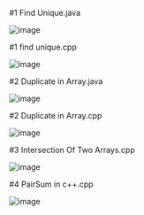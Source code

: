 #1 Find Unique.java


![image](https://user-images.githubusercontent.com/84653100/161479571-2846c8c9-fa2e-4c85-9ad3-98379e12969f.png)


#1 find unique.cpp

![image](https://user-images.githubusercontent.com/84653100/161479625-b3f72bf3-4d7b-4bb8-831a-43d32e0867d4.png)


#2 Duplicate in Array.java

![image](https://user-images.githubusercontent.com/84653100/161482345-4061180b-b485-468a-b41e-536981751e66.png)


#2 Duplicate in Array.cpp

![image](https://user-images.githubusercontent.com/84653100/161482418-9e23798b-a23f-4d06-acef-a88990ffa725.png)


#3 Intersection Of Two Arrays.cpp


![image](https://user-images.githubusercontent.com/84653100/161566931-1def4640-b12f-4fc5-aa6f-c3938c03aaac.png)


#4 PairSum in c++.cpp



![image](https://user-images.githubusercontent.com/84653100/161913966-a5306f61-7fa4-4f4e-b17f-feeaed161c4f.png)
